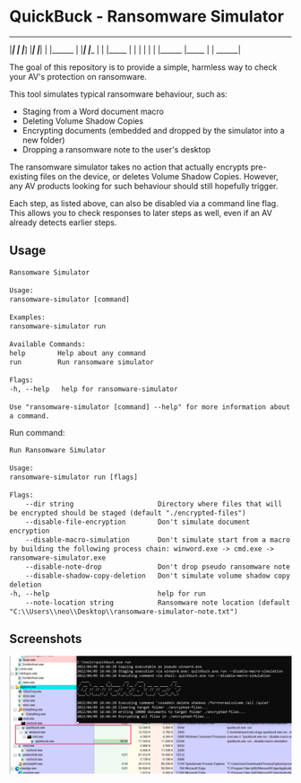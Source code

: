 # QuickBuck - Ransomware Simulator


 _______         _____  _     _ _______ _______ _______ _______ _     _ _______
 |_____| |      |_____] |_____| |_____|    |    |______ |       |_____| |______
 |     | |_____ |       |     | |     |    |    |______ |_____  |     | ______|
                                                                               
    

The goal of this repository is to provide a simple, harmless way to check your AV's protection on ransomware.

This tool simulates typical ransomware behaviour, such as:

- Staging from a Word document macro
- Deleting Volume Shadow Copies
- Encrypting documents (embedded and dropped by the simulator into a new folder)
- Dropping a ransomware note to the user's desktop

The ransomware simulator takes no action that actually encrypts pre-existing files on the device, or deletes Volume Shadow Copies. However, any AV products looking for such behaviour should still hopefully trigger.

Each step, as listed above, can also be disabled via a command line flag. This allows you to check responses to later steps as well, even if an AV already detects earlier steps.

## Usage

    Ransomware Simulator

    Usage:
    ransomware-simulator [command]

    Examples:
    ransomware-simulator run

    Available Commands:
    help        Help about any command
    run         Run ransomware simulator

    Flags:
    -h, --help   help for ransomware-simulator

    Use "ransomware-simulator [command] --help" for more information about a command.

Run command:

    Run Ransomware Simulator

    Usage:
    ransomware-simulator run [flags]

    Flags:
        --dir string                     Directory where files that will be encrypted should be staged (default "./encrypted-files")
        --disable-file-encryption        Don't simulate document encryption
        --disable-macro-simulation       Don't simulate start from a macro by building the following process chain: winword.exe -> cmd.exe -> ransomware-simulator.exe
        --disable-note-drop              Don't drop pseudo ransomware note
        --disable-shadow-copy-deletion   Don't simulate volume shadow copy deletion
    -h, --help                           help for run
        --note-location string           Ransomware note location (default "C:\\Users\\neo\\Desktop\\ransomware-simulator-note.txt")

## Screenshots

![Execution and Process Tree](/images/quickbuck_demo.png)
